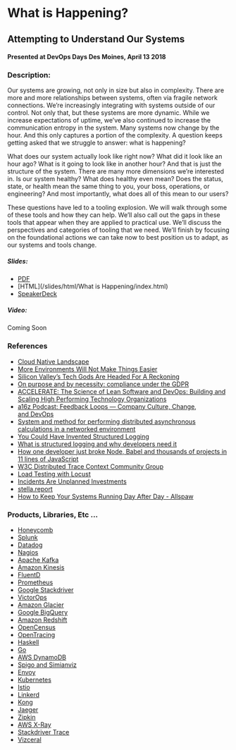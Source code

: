 What is Happening?
=================

Attempting to Understand Our Systems
------------------------------------

#### Presented at DevOps Days Des Moines, April 13 2018

### Description:

Our systems are growing, not only in size but also in complexity. There are more and more relationships between systems, often via fragile network connections. We’re increasingly integrating with systems outside of our control. Not only that, but these systems are more dynamic. While we increase expectations of uptime, we’ve also continued to increase the communication entropy in the system. Many systems now change by the hour. And this only captures a portion of the complexity. A question keeps getting asked that we struggle to answer: what is happening?

What does our system actually look like right now? What did it look like an hour ago? What is it going to look like in another hour? And that is just the structure of the system. There are many more dimensions we’re interested in. Is our system healthy? What does healthy even mean? Does the status, state, or health mean the same thing to you, your boss, operations, or engineering? And most importantly, what does all of this mean to our users?

These questions have led to a tooling explosion. We will walk through some of these tools and how they can help. We’ll also call out the gaps in these tools that appear when they are applied to practical use. We’ll discuss the perspectives and categories of tooling that we need. We’ll finish by focusing on the foundational actions we can take now to best position us to adapt, as our systems and tools change.

##### Slides: 
 - [PDF](/slides/What_is_Happening.pdf) 
 - [HTML](/slides/html/What is Happening/index.html) 
 - [SpeakerDeck](https://speakerdeck.com/lyddonb/what-is-happening-attempting-to-understand-our-systems)

##### Video: 
Coming Soon


### References

- [Cloud Native Landscape](https://github.com/cncf/landscape)
- [More Environments Will Not Make Things Easier](https://blog.realkinetic.com/more-environments-will-not-make-things-easier-ce8735071440)
- [Silicon Valley’s Tech Gods Are Headed For A Reckoning](https://www.vanityfair.com/news/2017/10/silicon-valleys-tech-giants-are-headed-for-a-reckoning)
- [On purpose and by necessity: compliance under the GDPR](https://blog.acolyer.org/2018/03/21/on-purpose-and-by-necessity-compliance-under-the-gdpr/)
- [ACCELERATE: The Science of Lean Software and DevOps: Building and Scaling High Performing Technology Organizations](https://itrevolution.com/book/accelerate/)
- [a16z Podcast: Feedback Loops — Company Culture, Change, and DevOps](https://a16z.com/2018/03/28/devops-org-change-software-performance)
- [System and method for performing distributed asynchronous calculations in a networked environment](https://patents.justia.com/patent/9531795)
- [You Could Have Invented Structured Logging](https://honeycomb.io/blog/2017/10/you-could-have-invented-structured-logging/)
- [What is structured logging and why developers need it](https://stackify.com/what-is-structured-logging-and-why-developers-need-it/)
- [How one developer just broke Node, Babel and thousands of projects in 11 lines of JavaScript](https://www.theregister.co.uk/2016/03/23/npm_left_pad_chaos/)
- [W3C Distributed Trace Context Community Group](https://www.w3.org/community/trace-context/)
- [Load Testing with Locust](https://blog.realkinetic.com/load-testing-with-locust-part-1-174040afdf23)
- [Incidents Are Unplanned Investments](www.adaptivecapacitylabs.com/blog/2018/03/23/moving-past-shallow-incident-data/)
- [stella.report](https://drive.google.com/file/d/0B7kFkt5WxLeDTml5cTFsWXFCb1U/view)
- [How to Keep Your Systems Running Day After Day - Allspaw](https://www.youtube.com/watch?v=xA5U85LSk0M)

### Products, Libraries, Etc ...

- [Honeycomb](www.honeycomb.io)
- [Splunk](https://www.splunk.com/)
- [Datadog](https://www.datadoghq.com/lpg/)
- [Nagios](https://www.nagios.org/)
- [Apache Kafka](https://kafka.apache.org/)
- [Amazon Kinesis](https://aws.amazon.com/kinesis/)
- [FluentD](https://www.fluentd.org/)
- [Prometheus](https://prometheus.io/)
- [Google Stackdriver](https://cloud.google.com/stackdriver/)
- [VictorOps](https://victorops.com/)
- [Amazon Glacier](https://aws.amazon.com/glacier/)
- [Google BigQuery](https://cloud.google.com/bigquery/)
- [Amazon Redshift](https://aws.amazon.com/redshift/)
- [OpenCensus](https://opencensus.io)
- [OpenTracing](https://opentracing.io)
- [Haskell](https://www.haskell.org/)
- [Go](https://golang.org/)
- [AWS DynamoDB](https://aws.amazon.com/dynamodb/)
- [Spigo and Simianviz](https://github.com/adrianco/spigo)
- [Envoy](https://www.envoyproxy.io/)
- [Kubernetes](https://kubernetes.io/)
- [Istio](https://istio.io/)
- [Linkerd](https://linkerd.io/)
- [Kong](https://konghq.com/)
- [Jaeger](www.jaegertracing.io)
- [Zipkin](https://zipkin.io/)
- [AWS X-Ray](https://aws.amazon.com/xray/)
- [Stackdriver Trace](https://cloud.google.com/trace/)
- [Vizceral](https://github.com/Netflix/vizceral)
